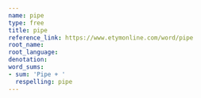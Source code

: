 ```yaml
---
name: pipe
type: free
title: pipe
reference_link: https://www.etymonline.com/word/pipe
root_name: 
root_language: 
denotation: 
word_sums:
- sum: 'Pipe + '
  respelling: pipe
---
```

